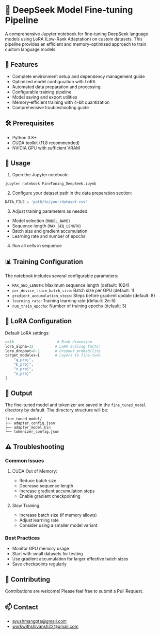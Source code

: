 # 🚀 DeepSeek Model Fine-tuning Pipeline

A comprehensive Jupyter notebook for fine-tuning DeepSeek language models using LoRA (Low-Rank Adaptation) on custom datasets. This pipeline provides an efficient and memory-optimized approach to train custom language models.

## 🌟 Features

- Complete environment setup and dependency management guide
- Optimized model configuration with LoRA
- Automated data preparation and processing
- Configurable training pipeline
- Model saving and export utilities
- Memory-efficient training with 4-bit quantization
- Comprehensive troubleshooting guide

## 🛠️ Prerequisites

- Python 3.8+
- CUDA toolkit (11.8 recommended)
- NVIDIA GPU with sufficient VRAM

## 🚀 Usage

1. Open the Jupyter notebook:
```bash
jupyter notebook FineTuning_DeepSeek.ipynb
```

2. Configure your dataset path in the data preparation section:
```python
DATA_FILE = 'path/to/your/dataset.csv'
```

3. Adjust training parameters as needed:
- Model selection (`MODEL_NAME`)
- Sequence length (`MAX_SEQ_LENGTH`)
- Batch size and gradient accumulation
- Learning rate and number of epochs

4. Run all cells in sequence

## 📊 Training Configuration

The notebook includes several configurable parameters:

- `MAX_SEQ_LENGTH`: Maximum sequence length (default: 1024)
- `per_device_train_batch_size`: Batch size per GPU (default: 1)
- `gradient_accumulation_steps`: Steps before gradient update (default: 8)
- `learning_rate`: Training learning rate (default: 2e-5)
- `num_train_epochs`: Number of training epochs (default: 3)

## 🔧 LoRA Configuration

Default LoRA settings:
```python
r=16                    # Rank dimension
lora_alpha=32          # LoRA scaling factor
lora_dropout=0.1       # Dropout probability
target_modules=[       # Layers to fine-tune
    "q_proj",
    "k_proj",
    "v_proj",
    "o_proj"
]
```

## 💾 Output

The fine-tuned model and tokenizer are saved in the `fine_tuned_model` directory by default. The directory structure will be:

```
fine_tuned_model/
├── adapter_config.json
├── adapter_model.bin
└── tokenizer_config.json
```

## ⚠️ Troubleshooting

### Common Issues

1. CUDA Out of Memory:
   - Reduce batch size
   - Decrease sequence length
   - Increase gradient accumulation steps
   - Enable gradient checkpointing

2. Slow Training:
   - Increase batch size (if memory allows)
   - Adjust learning rate
   - Consider using a smaller model variant

### Best Practices

- Monitor GPU memory usage
- Start with small datasets for testing
- Use gradient accumulation for larger effective batch sizes
- Save checkpoints regularly

## 🤝 Contributing

Contributions are welcome! Please feel free to submit a Pull Request.

## 📫 Contact

- ayushmangpta@gmail.com
- workwithshivansh22@gmail.com

